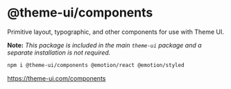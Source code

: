 # @theme-ui/components

Primitive layout, typographic, and other components for use with Theme UI.

**Note:** _This package is included in the main `theme-ui` package and a
separate installation is not required._

```sh
npm i @theme-ui/components @emotion/react @emotion/styled
```

https://theme-ui.com/components
